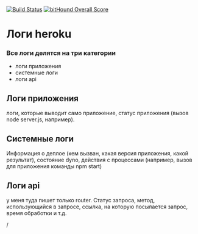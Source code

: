 [![Build Status](https://travis-ci.org/reindeers/shri-2016-task6.svg?branch=master)](https://travis-ci.org/reindeers/shri-2016-task6)
[![bitHound Overall Score](https://www.bithound.io/github/reindeers/shri-2016-task6/badges/score.svg)](https://www.bithound.io/github/reindeers/shri-2016-task6)

# Логи heroku

### Все логи делятся на три категории
* логи приложения
* системные логи
* логи api

## Логи приложения
логи, которые выводит само приложение, статус приложения (вызов node server.js, например).

## Системные логи
Информация о деплое (кем вызван, какая версия приложения, какой результат), состояние dyno, действия с процессами (например, вызов для приложения команды npm start)

## Логи api
у меня туда пишет только router. Статус запроса, метод, использующийся в запросе, ссылка, на которую посылается запрос, время обработки и т.д.



/
